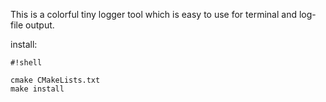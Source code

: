 This is a colorful tiny logger tool which is easy to use for terminal and log-file output.

install:

```
#!shell

cmake CMakeLists.txt
make install
```